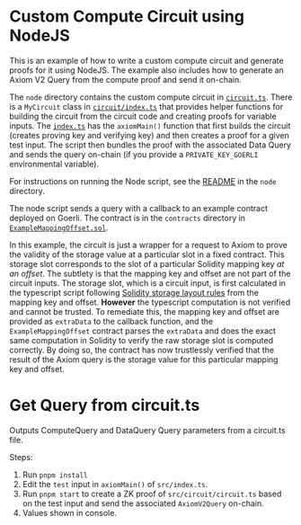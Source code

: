 # Custom Compute Circuit using NodeJS

This is an example of how to write a custom compute circuit and generate proofs for it using NodeJS. The example also includes how to generate an Axiom V2 Query from the compute proof and send it on-chain.

The `node` directory contains the custom compute circuit in [`circuit.ts`](./node/src/circuit/circuit.ts). There is a `MyCircuit` class in [`circuit/index.ts`](./node/src/circuit/index.ts) that provides helper functions for building the circuit from the circuit code and creating proofs for variable inputs. The [`index.ts`](./node/src/index.ts) has the `axiomMain()` function that first builds the circuit (creates proving key and verifying key) and then creates a proof for a given test input. The script then bundles the proof with the associated Data Query and sends the query on-chain (if you provide a `PRIVATE_KEY_GOERLI` environmental variable).

For instructions on running the Node script, see the [README](./node/readme.md) in the `node` directory.

The node script sends a query with a callback to an example contract deployed on Goerli. The contract is in the `contracts` directory in [`ExampleMappingOffset.sol`](./contract/src/ExampleMappingOffset.sol).

In this example, the circuit is just a wrapper for a request to Axiom to prove the validity of the storage value at a particular slot in a fixed contract. This storage slot corresponds to the slot of a particular Solidity mapping key _at an offset_. The subtlety is that the mapping key and offset are not part of the circuit inputs. The storage slot, which is a circuit input, is first calculated in the typescript script following [Solidity storage layout rules](https://docs.soliditylang.org/en/v0.8.23/internals/layout_in_storage.html#mappings-and-dynamic-arrays) from the mapping key and offset. **However** the typescript computation is not verified and cannot be trusted. To remediate this, the mapping key and offset are provided as `extraData` to the callback function, and the `ExampleMappingOffset` contract parses the `extraData` and does the exact same computation in Solidity to verify the raw storage slot is computed correctly. By doing so, the contract has now trustlessly verified that the result of the Axiom query is the storage value for this particular mapping key and offset.

# Get Query from circuit.ts

Outputs ComputeQuery and DataQuery Query parameters from a circuit.ts file.

Steps:

1. Run `pnpm install`
2. Edit the `test` input in `axiomMain()` of `src/index.ts`.
3. Run `pnpm start` to create a ZK proof of `src/circuit/circuit.ts` based on the test input and send the associated `AxiomV2Query` on-chain.
4. Values shown in console.
